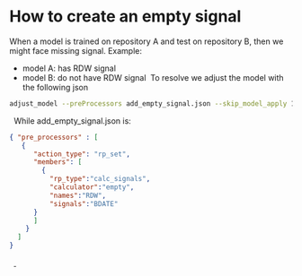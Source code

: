 # How to create an empty signal
When a model is trained on repository A and test on repository B, then we might face missing signal.
Example:
- model A: has RDW signal
- model B: do not have RDW signal
 To resolve we adjust the model with the following json
```bash
adjust_model --preProcessors add_empty_signal.json --skip_model_apply 1 --learn_rep_proc 0 --inModel ${IN_MODEL} --out ${OUT_MODEL}
```
 
While add_empty_signal.json is:
```json
{ "pre_processors" : [
   {
      "action_type": "rp_set",
      "members": [
	    {
          "rp_type":"calc_signals",
          "calculator":"empty",
          "names":"RDW",
          "signals":"BDATE" 
      }
      ]
    }
  ]
}
```
 
[ ](http://confluence:8090/display/WIK/How+to+rename+signal)
